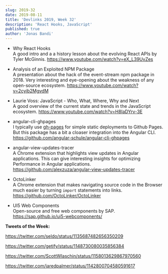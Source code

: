 ```yaml
---
slug: 2019-32
date: 2019-08-11
title: 'Devlinks 2019, Week 32'
description: 'React Hooks, JavaScript'
published: true
author: 'Jonas Bandi'
---
```


- Why React Hooks  
  A good intro and a a history lesson about the evolving React APIs by Tyler
  McGinnis. https://www.youtube.com/watch?v=eX_L39UvZes

- Analysis of an Exploited NPM Package  
  A presentation about the hack of the event-stream npm package in 2018. Very
  interesting and eye-opening about the weakness of any open-source ecosystem.
  https://www.youtube.com/watch?v=2cyib2MgvdM

- Laurie Voss: JavaScript - Who, What, Where, Why and Next  
  A good overview of the current state and trends in the JavaScript ecosystem.
  https://www.youtube.com/watch?v=H8IaDYrv-3E

* angular-cli-ghpages  
  I typically use [gh-pages](https://www.npmjs.com/package/gh-pages) for simple
  static deployments to Github Pages. But this package has a bit a cloaser
  integration into the Angular CLI.  
  https://github.com/angular-schule/angular-cli-ghpages

- angular-view-updates-tracer  
  A Chrome extension that highlights view updates in Angular applications. This
  can give interesting insights for optimizing Performance in Angular
  applications.  
  https://github.com/alexzuza/angular-view-updates-tracer

* OctoLinker  
  A Chrome extension that makes navigating source code in the Browser much
  easier by turning `import` statements into links.  
  https://github.com/OctoLinker/OctoLinker

- UI5 Web Components  
  Open-source and free web components by SAP.  
  https://sap.github.io/ui5-webcomponents/

**Tweets of the Week:**

https://twitter.com/seldo/status/1135687482656350209

https://twitter.com/getify/status/1148730080035856384

https://twitter.com/ScottWlaschin/status/1158013629867970560

https://twitter.com/jaredpalmer/status/1142800704580591617
